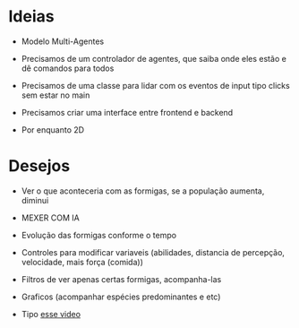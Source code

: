 # Ideias

* Modelo Multi-Agentes

* Precisamos de um controlador de agentes, que saiba onde eles estão e dê comandos para todos

* Precisamos de uma classe para lidar com os eventos de input tipo clicks sem estar no main

* Precisamos criar uma interface entre frontend e backend

* Por enquanto 2D


# Desejos

* Ver o que aconteceria com as formigas, se a população aumenta, diminui

* MEXER COM IA

* Evolução das formigas conforme o tempo

* Controles para modificar variaveis (abilidades, distancia de percepção, velocidade, mais força (comida))

* Filtros de ver apenas certas formigas, acompanha-las

* Graficos (acompanhar espécies predominantes e etc)

* Tipo [esse video]()